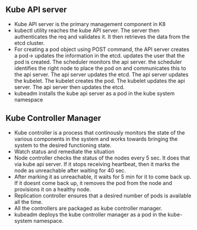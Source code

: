 ## Kube API server

- Kube API server is the primary management component in K8
- kubectl utility reaches the kube API server. The server then authenticates the req and validates it. It then retrieves the data from the etcd cluster.
- For creating a pod object using POST command, the API server creates a pod-> updates the information in the etcd. updates the user that the pod is created. The scheduler monitors the api server. the scheduler identifies the right node to place the pod on and communicates this to the api server. The api server updates the etcd. The api server updates the kubelet. The kubelet creates the pod. The kubelet updates the api server. The api server then updates the etcd. 
- kubeadm installs the kube api server as a pod in the kube system namespace

## Kube Controller Manager 

- Kube controller is a process that continously monitors the state of the various components in the system and works towards bringing the system to the desired functioning state. 
- Watch status and remediate the situation
- Node controller checks the status of the nodes every 5 sec. It does that via kube api server. If it stops receiving heartbeat, then it marks the node as unreachable after waiting for 40 sec. 
- After marking it as unreachable, it waits for 5 min for it to come back up. If it doesnt come back up, it removes the pod from the node and provisions it on a healthy node. 
- Replication controller  ensures that a desired number of pods is available all the time.
- All the controllers are packaged as kube controller manager.
- kubeadm deploys the kube controller manager as a pod in the kube-system namespace. 
